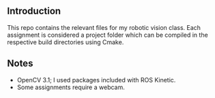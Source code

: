 Introduction
---
This repo contains the relevant files for my robotic vision class. Each assignment is considered a project folder which can be compiled in the respective build directories using Cmake.

Notes
---
 * OpenCV 3.1; I used packages included with ROS Kinetic.
 * Some assignments require a webcam.
